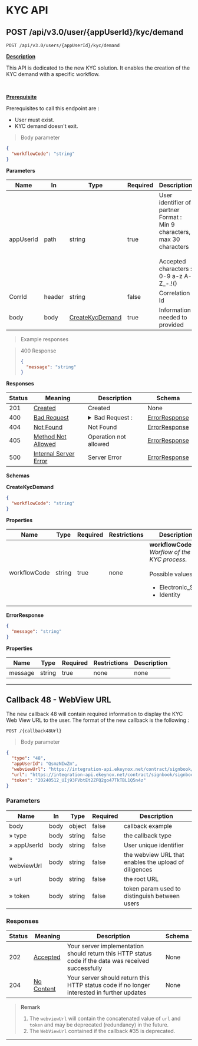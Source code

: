 # KYC API 

## POST /api/v3.0/user/{appUserId}/kyc/demand 

`POST /api/v3.0/users/{appUserId}/kyc/demand`


**<u>Description</u>**

This API is dedicated to the new KYC solution.
It enables the creation of the KYC demand with a specific workflow.

<br/>

**<u>Prerequisite</u>** 

Prerequisites to call this endpoint are : 

- User must exist.
- KYC demand doesn't exit.

> Body parameter

```json
{
  "workflowCode": "string"
}
```

**Parameters**

|Name|In|Type|Required|Description|
|---|---|---|---|---|
|appUserId|path|string|true|User identifier of partner<br/>Format : Min 9 characters, max 30 characters<br/><br/>Accepted characters : 0-9 a-z A-Z_-.!() |
|CorrId|header|string|false|Correlation Id|
|body|body|[CreateKycDemand](#schemacreatekycdemand)|true|Information needed to provided|


> Example responses

> 400 Response
> ```json
> {
>   "message": "string"
> }
> ```

**Responses**

|Status|Meaning|Description|Schema|
|---|---|---|---|
|201|[Created](https://tools.ietf.org/html/rfc7231#section-6.3.2)|Created|None|
|400|[Bad Request](https://tools.ietf.org/html/rfc7231#section-6.5.1)|<details><summary>Bad Request :</summary><br/>- The appUserId field is required.<br/>- The WorkflowCode field is required.<br/>- The User's KYC demand already exists<br/>- WorkflowCode does not exist in referential</details>|[ErrorResponse](#schemaerrorresponse)|
|404|[Not Found](https://tools.ietf.org/html/rfc7231#section-6.5.4)|Not Found|[ErrorResponse](#schemaerrorresponse)|
|405|[Method Not Allowed](https://tools.ietf.org/html/rfc7231#section-6.5.5)|Operation not allowed|[ErrorResponse](#schemaerrorresponse)|
|500|[Internal Server Error](https://tools.ietf.org/html/rfc7231#section-6.6.1)|Server Error|[ErrorResponse](#schemaerrorresponse)|

**Schemas**

**CreateKycDemand**

```json
{
  "workflowCode": "string"
}

```

**Properties**

|Name|Type|Required|Restrictions|Description|
|---|---|---|---|---|
|workflowCode|string|true|none|**workflowCode**<br/>*Worflow of the KYC process.*<br/><br/>Possible values:<ul><li> Electronic_Sign</li><li>Identity</li></ul>|

**ErrorResponse**

```json
{
  "message": "string"
}

```

**Properties**

|Name|Type|Required|Restrictions|Description|
|---|---|---|---|---|
|message|string|true|none|none|

* * *

## Callback 48 - WebView URL
The new callback 48 will contain required information to display the KYC Web View URL to the user.
The format of the new callback is the following :

`POST /{callback48Url}`

> Body parameter

```json
{
  "type": "48",
  "appUserId": "QsmzNIwZm",
  "webviewUrl": "https://integration-api.ekeynox.net/contract/signbook/signbook.html?token=20240512_UIj93FVbtEt2ZFQ2go47TkTBL1Q5n4z",
  "url": "https://integration-api.ekeynox.net/contract/signbook/signbook.html",
  "token": "20240512_UIj93FVbtEt2ZFQ2go47TkTBL1Q5n4z"
}
```

<h3 id="#48---webview-url-(netheos)-parameters">Parameters</h3>

|Name|In|Type|Required|Description|
|---|---|---|---|---|
|body|body|object|false|callback example|
|» type|body|string|false|the callback type|
|» appUserId|body|string|false|User unique identifier|
|» webviewUrl|body|string|false|the webview URL that enables the upload of diligences|
|» url|body|string|false|the root URL|
|» token|body|string|false|token param used to distinguish between users|

<h3 id="#48---webview-url-(netheos)-responses">Responses</h3>

|Status|Meaning|Description|Schema|
|---|---|---|---|
|202|[Accepted](https://tools.ietf.org/html/rfc7231#section-6.3.3)|Your server implementation should return this HTTP status code if the data was received successfully|None|
|204|[No Content](https://tools.ietf.org/html/rfc7231#section-6.3.5)|Your server should return this HTTP status code if no longer interested in further updates|None|

> **Remark**
> 1. The `webviewUrl` will contain the concatenated value of `url` and `token` and may be deprecated (redundancy) in the future.
> 2. The `WebViewUrl` contained if the callback #35 is deprecated.

* * *